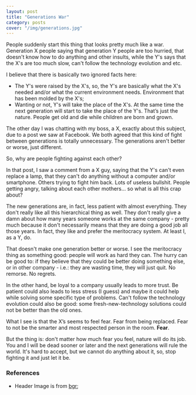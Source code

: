 ```yaml
---
layout: post
title: "Generations War"
category: posts
cover: "/img/generations.jpg"
---
```


People suddenly start this thing that looks pretty much like a war.
Generation X people saying that generation Y people are too hurried, that
doesn't know how to do anything and other insults, while the Y's says that the
X's are too much slow, can't follow the technology evolution and etc.

I believe that there is basically two ignored facts here:

- The Y's were raised by the X's, so, the Y's are basically what the X's
needed and/or what the current environment needs. Environment that has been
molded by the X's;
- Wanting or not, Y's will take the place of the X's. At the same time
the next generation will start to take the place of the Y's. That’s just
the nature. People get old and die while children are born and grown.

The other day I was chatting with my boss, a X, exactly about this
subject, due to a post we saw at Facebook. We both agreed that this kind
of fight between generations is totally unnecessary. The generations aren't
better or worse, just different.

So, why are people fighting against each other?

In that post, I saw a comment from a X guy, saying that the Y's
can't even replace a lamp, that they can't do anything without a computer
and/or smartphone. Others trying to fight him back. Lots of useless
bullshit. People getting angry, talking about each other mothers...
so what is all this crap about?

The new generations are, in fact, less patient with almost everything.
They don't really like all this hierarchical thing as well. They don't
really give a damn about how many years someone works at the same company -
pretty much because it don't necessarily means that they are doing a good
job all those years. In fact, they like and prefer the meritocracy system.
At least I, as a Y, do.

That doesn't make one generation better or worse. I see
the meritocracy thing as something good: people will work as hard they can.
The hurry can be good to: if they believe that they could be better doing
something else, or in other company - i.e.: they are wasting time, they will
just quit. No remorse. No regrets.

In the other hand, be loyal to a company usually leads to more trust.
Be patient could also leads to less stress (I guess) and maybe it could help
while solving some specific type of problems. Can't follow the technology
evolution could also be good: some fresh-new-technology solutions could not
be better than the old ones.

What I see is that the X’s seems to feel fear. Fear from being replaced.
Fear to not be the smarter and most respected person in the room. **Fear**.

But the thing is: don't matter how much fear you feel, nature will do its job.
You and I will be dead sooner or later and the next generations will rule the
world. It's hard to accept, but we cannot do anything about it, so,
stop fighting it and just let it be.

### References

- Header Image is from [bgr](http://bgr.com/2011/09/13/htc-exec-hip-kids-use-htc-phones-because-iphones-are-not-that-cool-anymore/);
